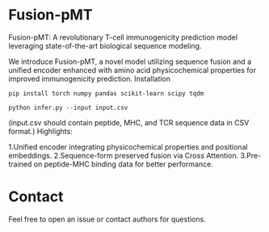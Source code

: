 # Fusion-pMT
Fusion-pMT: A revolutionary T-cell immunogenicity prediction model leveraging state-of-the-art biological sequence modeling.

We introduce Fusion-pMT, a novel model utilizing sequence fusion and a unified encoder enhanced with amino acid physicochemical properties for improved immunogenicity prediction.
Installation

    pip install torch numpy pandas scikit-learn scipy tqdm

    python infer.py --input input.csv

(input.csv should contain peptide, MHC, and TCR sequence data in CSV format.)
Highlights:

1.Unified encoder integrating physicochemical properties and positional embeddings.
2.Sequence-form preserved fusion via Cross Attention.
3.Pre-trained on peptide-MHC binding data for better performance.

# Contact

Feel free to open an issue or contact authors for questions.
